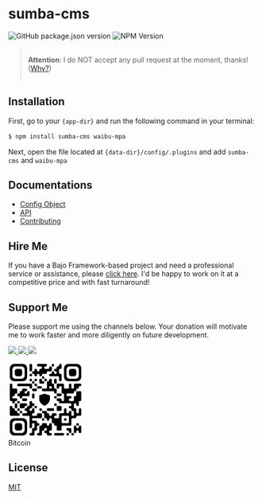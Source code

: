 # sumba-cms

![GitHub package.json version](https://img.shields.io/github/package-json/v/ardhi/sumba-cms) ![NPM Version](https://img.shields.io/npm/v/sumba-cms)

> <br />**Attention**: I do NOT accept any pull request at the moment, thanks! ([Why?](CONTRIBUTING.md))<br /><br />

## Installation

First, go to your ```{app-dir}``` and run the following command in your terminal:

```bash
$ npm install sumba-cms waibu-mpa
```

Next, open the file located at ```{data-dir}/config/.plugins``` and add ```sumba-cms``` and ```waibu-mpa```

## Documentations

- [Config Object](tutorial/00-config.md)
- [API](https://ardhi.github.io/sumba-cms)
- [Contributing](CONTRIBUTING.md)

## Hire Me

If you have a Bajo Framework-based project and need a professional service or assistance, please <a href="https://github.com/ardhi#professional-service">click here</a>. I'd be happy to work on it at a competitive price and with fast turnaround!

## Support Me

Please support me using the channels below. Your donation will motivate me to work faster and more diligently on future development.

<a href="https://github.com/sponsors/ardhi">
  <img src="https://img.shields.io/badge/Github-slategrey?style=flat&logo=github" height="50">
</a>
<a href="https://www.patreon.com/bajoframework">
  <img src="https://img.shields.io/badge/Patreon-f2c3b2?style=flat&logo=patreon" height="50">
</a>
<a href="https://www.paypal.com/ncp/payment/EWLERL7SCUU64">
  <img src="https://img.shields.io/badge/Paypal-blue?style=flat&logo=paypal" height="50">
</a>

<p>
<div><img alt="bc1qwtv78cwp9ef8hnqaw84fxg5856l0pggqe32g6f" src="docs/static/bitcoin.jpeg" width="150" height="150" /><br>Bitcoin</div>
</p>

## License

[MIT](LICENSE)
